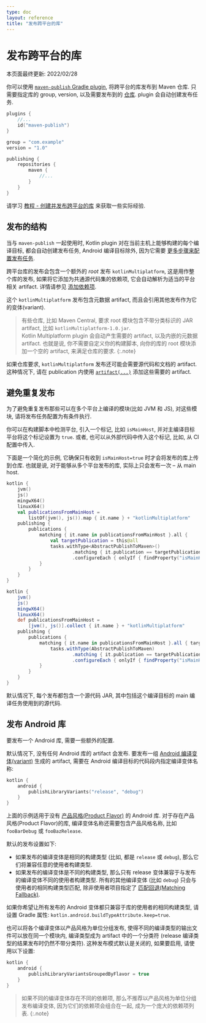 ```yaml
---
type: doc
layout: reference
title: "发布跨平台的库"
---
```


# 发布跨平台的库

本页面最终更新: 2022/02/28

你可以使用 [`maven-publish` Gradle plugin](https://docs.gradle.org/current/userguide/publishing_maven.html), 将跨平台的库发布到 Maven 仓库.
只需要指定库的 group, version, 以及需要发布到的 [仓库](https://docs.gradle.org/current/userguide/publishing_maven.html#publishing_maven:repositories).
plugin 会自动创建发布任务.

```kotlin
plugins {
    //...
    id("maven-publish")
}

group = "com.example"
version = "1.0"

publishing {
    repositories {
        maven {
            //...
        }
    }
}
```

请学习 [教程 - 创建并发布跨平台的库](multiplatform-library.html) 来获取一些实际经验.

## 发布的结构

当与 `maven-publish` 一起使用时, Kotlin plugin 对在当前主机上能够构建的每个编译目标, 都会自动创建发布任务,
Android 编译目标除外, 因为它需要 [更多步骤来配置发布任务](#publish-an-android-library).

跨平台库的发布会包含一个额外的 _root_ 发布 `kotlinMultiplatform`, 这是用作整个库的发布,
如果将它添加为共通源代码集的依赖项, 它会自动解析为适当的平台相关 artifact.
详情请参见 [添加依赖项](mpp-add-dependencies.html).

这个 `kotlinMultiplatform` 发布包含元数据 artifact, 而且会引用其他发布作为它的变体(variant).

> 有些仓库, 比如 Maven Central, 要求 root 模块包含不带分类标识的 JAR artifact, 比如 `kotlinMultiplatform-1.0.jar`.  
> Kotlin Multiplatform plugin 会自动产生需要的 artifact, 以及内嵌的元数据 artifact.
> 也就是说, 你不需要自定义你的构建脚本, 向你的库的 root 模块添加一个空的 artifact, 来满足仓库的要求.
{:.note}

如果仓库要求, `kotlinMultiplatform` 发布还可能会需要源代码和文档的 artifact.
这种情况下, 请在 publication 内使用 [`artifact(...)`](https://docs.gradle.org/current/javadoc/org/gradle/api/publish/maven/MavenPublication.html#artifact-java.lang.Object-) 添加这些需要的 artifact.

## 避免重复发布

为了避免重复发布那些可以在多个平台上编译的模块(比如 JVM 和 JS),
对这些模块, 请将发布任务配置为有条件执行.

你可以在构建脚本中检测平台, 引入一个标记, 比如 `isMainHost`, 并对主编译目标平台将这个标记设置为 `true`.
或者, 也可以从外部代码中传入这个标记, 比如, 从 CI 配置中传入.

下面是一个简化的示例, 它确保只有收到 `isMainHost=true` 时才会将发布的库上传到仓库.
也就是说, 对于能够从多个平台发布的库, 实际上只会发布一次 – 从 main host.

<div class="multi-language-sample" data-lang="kotlin">
<div class="sample" markdown="1" theme="idea" mode="kotlin" data-highlight-only>

```kotlin
kotlin {
    jvm()
    js()
    mingwX64()
    linuxX64()
    val publicationsFromMainHost =
        listOf(jvm(), js()).map { it.name } + "kotlinMultiplatform"
    publishing {
        publications {
            matching { it.name in publicationsFromMainHost }.all {
                val targetPublication = this@all
                tasks.withType<AbstractPublishToMaven>()
                        .matching { it.publication == targetPublication }
                        .configureEach { onlyIf { findProperty("isMainHost") == "true" } }
            }
        }
    }
}
```

</div>
</div>

<div class="multi-language-sample" data-lang="groovy">
<div class="sample" markdown="1" theme="idea" mode="groovy" data-highlight-only>

```groovy
kotlin {
    jvm()
    js()
    mingwX64()
    linuxX64()
    def publicationsFromMainHost =
        [jvm(), js()].collect { it.name } + "kotlinMultiplatform"
    publishing {
        publications {
            matching { it.name in publicationsFromMainHost }.all { targetPublication ->
                tasks.withType(AbstractPublishToMaven)
                        .matching { it.publication == targetPublication }
                        .configureEach { onlyIf { findProperty("isMainHost") == "true" } }
            }
        }
    }
}
```

</div>
</div>

默认情况下, 每个发布都包含一个源代码 JAR, 其中包括这个编译目标的 main 编译任务使用到的源代码.

## 发布 Android 库

要发布一个 Android 库, 需要一些额外的配置.

默认情况下, 没有任何 Android 库的 artifact 会发布.
要发布一组
[Android 编译变体(variant)](https://developer.android.com/studio/build/build-variants)
生成的 artifact, 需要在 Android 编译目标的代码段内指定编译变体名称:

```kotlin
kotlin {
    android {
        publishLibraryVariants("release", "debug")
    }
}

```

上面的示例适用于没有 [产品风格(Product Flavor)](https://developer.android.com/studio/build/build-variants#product-flavors) 的 Android 库.
对于存在产品风格(Product Flavor)的库, 编译变体名称还需要包含产品风格名称, 比如 `fooBarDebug` 或 `fooBazRelease`.

默认的发布设置如下:
* 如果发布的编译变体是相同的构建类型 (比如, 都是 `release` 或 `debug`),
  那么它们将兼容任意的使用者构建类型.
* 如果发布的编译变体是不同的构建类型, 那么只有 release 变体兼容于与发布的编译变体不同的使用者构建类型.
  所有的其他编译变体 (比如 `debug`) 只会与使用者的相同构建类型匹配,
  除非使用者项目指定了
  [匹配回退(Matching Fallback)](https://developer.android.com/reference/tools/gradle-api/4.2/com/android/build/api/dsl/BuildType).

如果你希望让所有发布的 Android 变体都只兼容于库的使用者的相同构建类型,
请设置 Gradle 属性: `kotlin.android.buildTypeAttribute.keep=true`.

也可以将各个编译变体以产品风格为单位分组发布, 使得不同的编译类型的输出文件可以放在同一个模块内,
编译类型成为 artifact 中的一个分类符 (release 编译类型的结果发布时仍然不带分类符).
这种发布模式默认是关闭的, 如果要启用, 请使用以下设置:

```kotlin
kotlin {
    android {
        publishLibraryVariantsGroupedByFlavor = true
    }
}
```

> 如果不同的编译变体存在不同的依赖项, 那么不推荐以产品风格为单位分组发布编译变体,
> 因为它们的依赖项会组合在一起, 成为一个庞大的依赖项列表.
{:.note}
